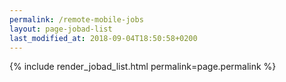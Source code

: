 ```yaml
---
permalink: /remote-mobile-jobs
layout: page-jobad-list
last_modified_at: 2018-09-04T18:50:58+0200
---
```

{% include render_jobad_list.html permalink=page.permalink %}
